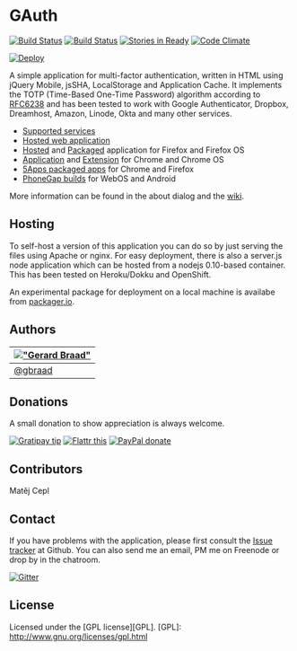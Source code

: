 GAuth
=====

[![Build Status](https://travis-ci.org/gbraad/gauth.svg?branch=master)](https://travis-ci.org/gbraad/html5-google-authenticator)
[![Build Status](https://drone.io/github.com/gbraad/html5-google-authenticator/status.png)](https://drone.io/github.com/gbraad/html5-google-authenticator/latest)
[![Stories in Ready](https://badge.waffle.io/gbraad/gauth.png?label=ready&title=Ready)](https://waffle.io/gbraad/gauth)
[![Code Climate](https://codeclimate.com/github/gbraad/html5-google-authenticator/badges/gpa.svg)](https://codeclimate.com/github/gbraad/html5-google-authenticator)

[![Deploy](https://www.herokucdn.com/deploy/button.png)](https://heroku.com/deploy)

A simple application for multi-factor authentication, written in HTML using
jQuery Mobile, jsSHA, LocalStorage and Application Cache. It implements the 
TOTP  (Time-Based One-Time Password) algorithm according to [RFC6238](https://tools.ietf.org/html/rfc6238)
 and has been tested to work with Google Authenticator, Dropbox, Dreamhost,
 Amazon, Linode, Okta and many other services.


* [Supported services](https://github.com/gbraad/gauth/wiki/Supported-services)
* [Hosted web application](http://gauth.apps.gbraad.nl "Hosted web application")
* [Hosted](https://marketplace.firefox.com/app/gauth "Firefox Web Application") and [Packaged](https://marketplace.firefox.com/app/gauth-packaged/ "Firefox Packaged Application") application for Firefox and Firefox OS
* [Application](https://chrome.google.com/webstore/detail/gauth-authenticator/jcmgkikfgdbehjdajjdnebnnmmknfblm "Chrome application") and [Extension](https://chrome.google.com/webstore/detail/ilgcnhelpchnceeipipijaljkblbcobl "Chrome extension") for Chrome and Chrome OS
* [5Apps packaged apps](https://5apps.com/gbraad/gauth "5Apps packages") for Chrome and Firefox
* [PhoneGap builds](http://build.phonegap.com/apps/135419/share "PhoneGap Build") for WebOS and Android

More information can be found in the about dialog and the [wiki](https://github.com/gbraad/gauth/wiki "GAuth wiki").


Hosting
-------

To self-host a version of this application you can do so by just serving the files using Apache or nginx. For easy deployment, there is also a server.js node application which can be hosted from a nodejs 0.10-based container. This has been tested on Heroku/Dokku and OpenShift.

An experimental package for deployment on a local machine is availabe from [packager.io](https://packager.io/gh/gbraad/gauth/).


Authors
-------

| [!["Gerard Braad"](http://gravatar.com/avatar/e466994eea3c2a1672564e45aca844d0.png?s=60)](http://gbraad.nl "Gerard Braad <me@gbraad.nl>") |
|---|
| [@gbraad](https://twitter.com/gbraad)  |


Donations
---------
A small donation to show appreciation is always welcome.

[![Gratipay tip](https://img.shields.io/gratipay/gbraad.svg)](https://gratipay.com/gbraad)
[![Flattr this](http://api.flattr.com/button/flattr-badge-large.png)](http://flattr.com/thing/717982/GAuth-Authenticator)
[![PayPal donate](https://www.paypalobjects.com/en_US/i/btn/btn_donate_SM.gif)](https://www.paypal.com/cgi-bin/webscr?cmd=_donations&business=me%40gbraad%2enl&lc=US&item_name=gbraad&currency_code=USD&bn=PP%2dDonationsBF%3abtn_donate_SM%2egif%3aNonHosted)


Contributors
------------
Matěj Cepl


Contact
-------
If you have problems with the application, please first consult the
[Issue tracker](https://github.com/gbraad/gauth/issues "Issue tracker")
at Github. You can also send me an email, PM me on Freenode or drop by in the chatroom.

[![Gitter](https://badges.gitter.im/Join%20Chat.svg)](https://gitter.im/gbraad/gauth?utm_source=badge&utm_medium=badge&utm_campaign=pr-badge)


License
-------
Licensed under the [GPL license][GPL].
[GPL]: http://www.gnu.org/licenses/gpl.html

